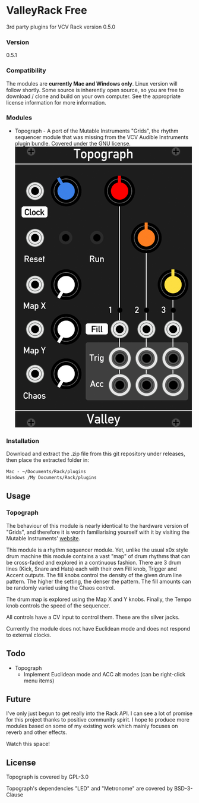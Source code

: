 # ValleyRack Free

3rd party plugins for VCV Rack version 0.5.0

### Version

0.5.1

### Compatibility

The modules are **currently Mac and Windows only**. Linux version will follow shortly. Some source is inherently open source, so you are free to download / clone and build on your own computer. See the appropriate license information for more information.

### Modules

* Topograph - A port of the Mutable Instruments "Grids", the rhythm sequencer module that was missing from the VCV Audible Instruments plugin bundle. Covered under the GNU license.
![Topograph](./TopographImg.png)



### Installation

Download and extract the .zip file from this git repository under releases, then place the extracted folder in:

	Mac - ~/Documents/Rack/plugins
	Windows /My Documents/Rack/plugins

## Usage

### Topograph

The behaviour of this module is nearly identical to the hardware version of "Grids", and therefore it is worth familiarising yourself with it by visiting the Mutable Instruments' [website](https://mutable-instruments.net/modules/grids/).

This module is a rhythm sequencer module. Yet, unlike the usual x0x style drum machine this module contains a vast "map" of drum rhythms that can be cross-faded and explored in a continuous fashion. There are 3 drum lines (Kick, Snare and Hats) each with their own Fill knob, Trigger and Accent outputs. The fill knobs control the density of the given drum line pattern. The higher the setting, the denser the pattern. The fill amounts can be randomly varied using the Chaos control.

The drum map is explored using the Map X and Y knobs. Finally, the Tempo knob controls the speed of the sequencer.

All controls have a CV input to control them. These are the silver jacks.

Currently the module does not have Euclidean mode and does not respond to external clocks.

## Todo
* Topograph
	* Implement Euclidean mode and ACC alt modes (can be right-click menu items)

## Future

I've only just begun to get really into the Rack API. I can see a lot of promise for this project thanks to positive community spirit. I hope to produce more modules based on some of my existing work which mainly focuses on reverb and other effects.

Watch this space!

## License

Topograph is covered by GPL-3.0

Topograph's dependencies "LED" and "Metronome" are covered by BSD-3-Clause
